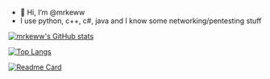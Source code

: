 - 👋 Hi, I’m @mrkeww
- I use python, c++, c#, java and I know some networking/pentesting stuff

[![mrkeww's GitHub stats](https://github-readme-stats-eight-phi-20.vercel.app/api?username=mrkeww&theme=midnight-purple)](https://github.com/mrkeww/github-readme-stats)

[![Top Langs](https://github-readme-stats-eight-phi-20.vercel.app/api/top-langs/?username=mrkeww)](https://github.com/mrkeww/github-readme-stats)

[![Readme Card](https://github-readme-stats-eight-phi-20.vercel.app/api/pin/?username=jh-devv&repo=all-skyblock&theme=midnight-purple)](https://github.com/jh-devv/all-skyblock)
